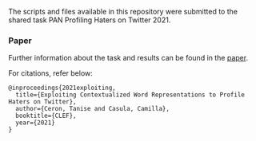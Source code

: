 The scripts and files available in this repository were submitted to the shared task PAN Profiling Haters on Twitter 2021. 

### Paper
Further information about the task and results can be found in the [paper](http://ceur-ws.org/Vol-2936/paper-160.pdf). 

For citations, refer below: 

```
@inproceedings{2021exploiting,
  title={Exploiting Contextualized Word Representations to Profile Haters on Twitter},
  author={Ceron, Tanise and Casula, Camilla},
  booktitle={CLEF},
  year={2021}
}
```

